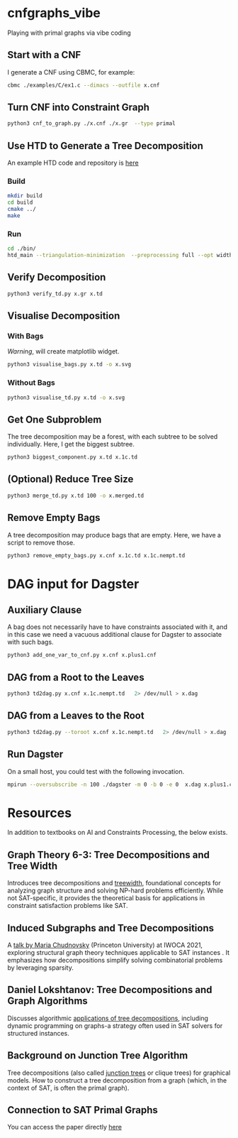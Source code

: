 # cnfgraphs_vibe

Playing with primal graphs via vibe coding 

## Start with a CNF

I generate a CNF using CBMC, for example:

```bash
cbmc ./examples/C/ex1.c --dimacs --outfile x.cnf
```

## Turn CNF into Constraint Graph

```bash
python3 cnf_to_graph.py ./x.cnf ./x.gr  --type primal
```

## Use HTD to Generate a Tree Decomposition

An example HTD code and repository is [here](https://github.com/mabseher/htd)

### Build

```bash
mkdir build
cd build
cmake ../
make
```
### Run

```bash
cd ./bin/
htd_main --triangulation-minimization  --preprocessing full --opt width --strategy min-degree < x.gr > x.td
```

## Verify Decomposition

```bash
python3 verify_td.py x.gr x.td
```

## Visualise Decomposition

### With Bags

*Warning*, will create matplotlib widget.

```bash
python3 visualise_bags.py x.td -o x.svg
```

### Without Bags

```bash
python3 visualise_td.py x.td -o x.svg
```

## Get One Subproblem

The tree decomposition may be a forest, with each subtree to be solved individually. Here, I get the biggest subtree. 

```bash
python3 biggest_component.py x.td x.1c.td
```

## (Optional) Reduce Tree Size 

```bash
python3 merge_td.py x.td 100 -o x.merged.td
```

## Remove Empty Bags

A tree decomposition may produce bags that are empty. Here, we have a script to remove those. 

```bash
python3 remove_empty_bags.py x.cnf x.1c.td x.1c.nempt.td
```

# DAG input for Dagster

## Auxiliary Clause

A bag does not necessarily have to have constraints associated with it, and in this case we need a vacuous additional clause for Dagster to associate with such bags. 


```bash
python3 add_one_var_to_cnf.py x.cnf x.plus1.cnf
```

## DAG from a Root to the Leaves

```bash
python3 td2dag.py x.cnf x.1c.nempt.td   2> /dev/null > x.dag
```

## DAG from a Leaves to the Root

```bash
python3 td2dag.py --toroot x.cnf x.1c.nempt.td   2> /dev/null > x.dag
```

## Run Dagster

On a small host, you could test with the following invocation.

```bash
mpirun --oversubscribe -n 100 ./dagster -m 0 -b 0 -e 0  x.dag x.plus1.cnf
```

# Resources

In addition to textbooks on AI and Constraints Processing, the below exists.

## Graph Theory 6-3: Tree Decompositions and Tree Width 
 
Introduces tree decompositions and [treewidth](https://www.youtube.com/watch?v=gCZrasaG0vA), foundational concepts for analyzing graph structure and solving NP-hard problems efficiently. While not SAT-specific, it provides the theoretical basis for applications in constraint satisfaction problems like SAT.

## Induced Subgraphs and Tree Decompositions

A [talk by Maria Chudnovsky](https://youtu.be/cF7fJT7iFnM?si=tyiq0foWp1pt1CKb&t=717) (Princeton University) at IWOCA 2021, exploring structural graph theory techniques applicable to SAT instances . It emphasizes how decompositions simplify solving combinatorial problems by leveraging sparsity.

## Daniel Lokshtanov: Tree Decompositions and Graph Algorithms

Discusses algorithmic [applications of tree decompositions](https://www.youtube.com/watch?v=AW3MVauVrik), including dynamic programming on graphs-a strategy often used in SAT solvers for structured instances.

## Background on Junction Tree Algorithm

Tree decompositions (also called [junction trees](https://youtu.be/d8tKC5vxVv8?si=HhN_iJO72-0SfaHW) or clique trees) for graphical models. How to construct a tree decomposition from a graph (which, in the context of SAT, is often the primal graph).

## Connection to SAT Primal Graphs

You can access the paper directly [here](https://pageperso.lis-lab.fr/cyril.terrioux/en/publis/ictai2009a.pdf)
